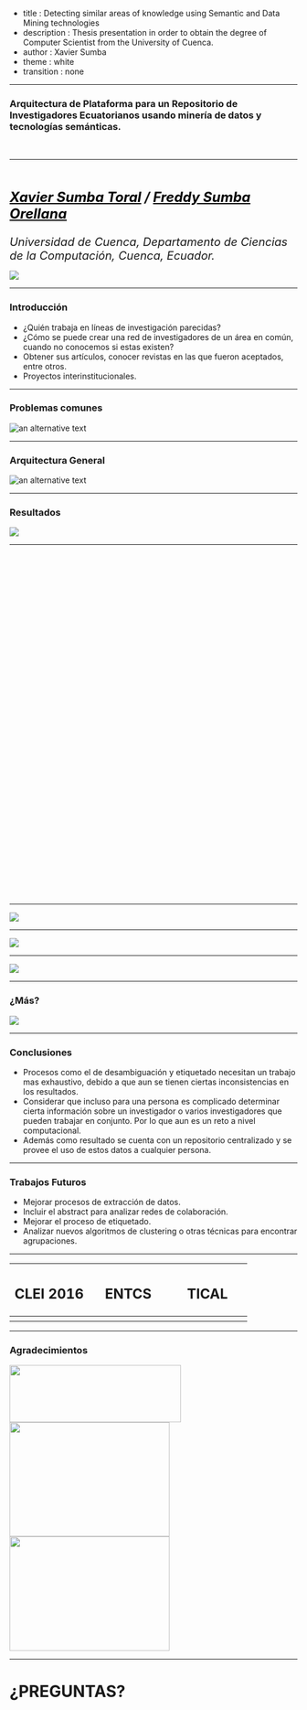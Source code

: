 - title : Detecting similar areas of knowledge using Semantic and Data Mining technologies
- description : Thesis presentation in order to obtain the degree of Computer Scientist from the University of Cuenca.
- author : Xavier Sumba
- theme : white
- transition : none

***

### Arquitectura de Plataforma para un Repositorio de Investigadores Ecuatorianos usando minería de datos y tecnologías semánticas.

<br><hr><br>
##### <div style="font-size:18pt;"><a style="color: black;" href="http://cuent.tk">Xavier Sumba Toral</a> / <a style="color: black;" href="https://www.facebook.com/FERNANDO2654?fref=ts">Freddy Sumba Orellana</a></div>


<div style="font-size:15pt;"><i>Universidad de Cuenca, Departamento de Ciencias de la Computación, Cuenca, Ecuador.</i></div>


![](images/uc.png)

***

### Introducción

- ¿Quién trabaja en líneas de investigación parecidas?
- ¿Cómo se puede crear una red de investigadores de un área en común, cuando no conocemos si estas existen?
- Obtener sus artículos, conocer revistas en las que fueron aceptados, entre otros.
- Proyectos interinstitucionales.

***

### Problemas comunes

![an alternative text](images/problema.png)

***

### Arquitectura General

![an alternative text](images/platformDiagram.png)

***

### Resultados

![](images/areas.png)

---

<script type="text/javascript" src="https://www.google.com/jsapi"></script>
<script type="text/javascript">
    google.load("visualization", "1", {packages:["corechart"]})
    google.setOnLoadCallback(drawChart);
function drawChart() {
    var data = new google.visualization.DataTable({"cols": [{"type": "string" ,"id": "Column 1" ,"label": "Column 1" }, {"type": "number" ,"id": "Column 2" ,"label": "Publicaciones" }], "rows" : [{"c" : [{"v": "Carvallo Vega, Juan Pablo"}, {"v": 75}]}, {"c" : [{"v": "Conci, Aura"}, {"v": 72}]}, {"c" : [{"v": "Díaz Contreras, Jessica"}, {"v": 46}]}, {"c" : [{"v": "Vanegas, Pablo"}, {"v": 42}]}, {"c" : [{"v": "Espinoza, Mauricio"}, {"v": 42}]}, {"c" : [{"v": "Saquicela, Víctor"}, {"v": 35}]}, {"c" : [{"v": "Goethals, Peter L. M"}, {"v": 34}]}, {"c" : [{"v": "Castro Riera, Carlos "}, {"v": 31}]}, {"c" : [{"v": "Torres, Maria Eugenia"}, {"v": 30}]}, {"c" : [{"v": "Veronica Mora"}, {"v": 28}]}]});
    var options = {"hAxis":{"title":"Número de publicaciones","viewWindowMode":"explicit","viewWindow":{"min":0}},"legend":{"position":"none"},"title":"Investigadores Relevantes","width":1000,"height":600}
    var chart = new google.visualization.BarChart(document.getElementById('d58646cc-a055-47d1-8d4f-d9a17025c2d1'));
    chart.draw(data, options);
}
</script>
<div id="d58646cc-a055-47d1-8d4f-d9a17025c2d1" style="width: 800px; height: 600px;"></div>

---

![](images/colaboracion.png)

---

![](images/estadisticas.png)

---

![](images/mapa.png)

---

### __¿Más?__


[![](images/redi.png)](http://redi.cedia.org.ec/)

***

### Conclusiones

- Procesos como el de desambiguación y etiquetado necesitan un trabajo mas exhaustivo, debido a que aun se tienen ciertas inconsistencias en los resultados.
- Considerar que incluso para una persona es complicado determinar cierta información sobre un investigador o varios investigadores que pueden trabajar en conjunto. Por lo que aun es un reto a nivel computacional.
- Además como resultado se cuenta con un repositorio centralizado y se provee el uso de estos datos a cualquier persona.


***

### Trabajos Futuros
- Mejorar procesos de extracción de datos.
- Incluir el abstract para analizar redes de colaboración.
- Mejorar el proceso de etiquetado.
- Analizar nuevos algoritmos de clustering o otras técnicas para encontrar agrupaciones.

***

<table style="width:100%;">
  <tr>
    <th><h2 style="text-align: center">CLEI 2016</h2></th>
    <th><h2 style="text-align: center">ENTCS</h2></th>
    <th><h2 style="text-align: center">TICAL</h2></th>
  </tr>
  <tr>
    <th style="width: 33%; vertical-align: middle;">
      <img src="images/clei.png" alt="">
    </th>
    <th style="width: 33%; text-align:center; vertical-align: middle;">
      <img src="images/entcs.gif" alt="">
    </th>
    <th style="width: 33%; text-align:center; vertical-align: middle;">
      <img src="images/tical.png" alt="">
    </th>
  </tr>
</table>

***
### Agradecimientos

<img src="images/cedia.png" alt="" style="width:300px; height:100px"  >
<img src="images/logo_dcc.png" alt="" style="width:280px; height:200px">
<img src="images/logo_u.png" alt="" style="width:280px; height:200px">


***

# ¿PREGUNTAS?

